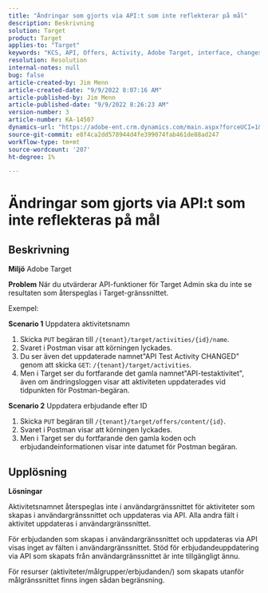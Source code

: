 ```yaml
---
title: "Ändringar som gjorts via API:t som inte reflekterar på mål"
description: Beskrivning
solution: Target
product: Target
applies-to: "Target"
keywords: "KCS, API, Offers, Activity, Adobe Target, interface, changes"
resolution: Resolution
internal-notes: null
bug: false
article-created-by: Jim Menn
article-created-date: "9/9/2022 8:07:16 AM"
article-published-by: Jim Menn
article-published-date: "9/9/2022 8:26:23 AM"
version-number: 3
article-number: KA-14507
dynamics-url: "https://adobe-ent.crm.dynamics.com/main.aspx?forceUCI=1&pagetype=entityrecord&etn=knowledgearticle&id=ccc21268-1630-ed11-9db1-0022480866ad"
source-git-commit: e8f4ca2dd578944d4fe399074fab461de88ad247
workflow-type: tm+mt
source-wordcount: '207'
ht-degree: 1%

---
```


# Ändringar som gjorts via API:t som inte reflekteras på mål

## Beskrivning


<b>Miljö</b>
Adobe Target

<b>Problem</b>
När du utvärderar API-funktioner för Target Admin ska du inte se resultaten som återspeglas i Target-gränssnittet.

Exempel:

<b>Scenario 1</b>
Uppdatera aktivitetsnamn

1. Skicka `PUT` begäran till `/{tenant}/target/activities/{id}/name`.
2. Svaret i Postman visar att körningen lyckades.
3. Du ser även det uppdaterade namnet&quot;API Test Activity CHANGED&quot; genom att skicka `GET`: `/{tenant}/target/activities`.
4. Men i Target ser du fortfarande det gamla namnet&quot;API-testaktivitet&quot;, även om ändringsloggen visar att aktiviteten uppdaterades vid tidpunkten för Postman-begäran.


<b>Scenario 2</b>
Uppdatera erbjudande efter ID

1. Skicka `PUT` begäran till `/{tenant}/target/offers/content/{id}`.
2. Svaret i Postman visar att körningen lyckades.
3. Men i Target ser du fortfarande den gamla koden och erbjudandeinformationen visar inte datumet för Postman begäran.







## Upplösning


<b>Lösningar</b>

Aktivitetsnamnet återspeglas inte i användargränssnittet för aktiviteter som skapas i användargränssnittet och uppdateras via API. Alla andra fält i aktivitet uppdateras i användargränssnittet.

För erbjudanden som skapas i användargränssnittet och uppdateras via API visas inget av fälten i användargränssnittet. Stöd för erbjudandeuppdatering via API som skapats från användargränssnittet är inte tillgängligt ännu.

För resurser (aktiviteter/målgrupper/erbjudanden/) som skapats utanför målgränssnittet finns ingen sådan begränsning.


